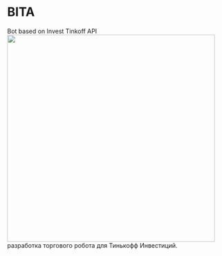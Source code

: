 # BITA
Bot based on Invest Tinkoff API
<img src="https://user-images.githubusercontent.com/45198512/166443225-95b11298-856a-43e2-a64c-84407e48debe.png" width="480">
разработка торгового робота для Тинькофф Инвестиций. 
